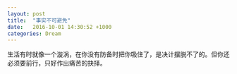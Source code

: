 ```yaml
---
layout: post
title:  "事实不可避免"
date:   2016-10-01 14:30:52 +1000
categories: Dream
---
```


生活有时就像一个漩涡，在你没有防备时把你吸住了，是决计摆脱不了的。但你还必须要前行，只好作出痛苦的抉择。